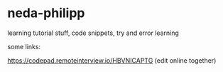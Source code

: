 # neda-philipp
learning tutorial stuff, code snippets, try and error learning

some links: 

https://codepad.remoteinterview.io/HBVNICAPTG
(edit online together)
